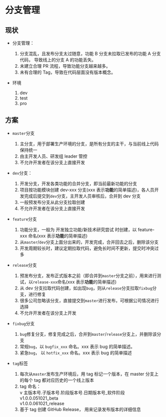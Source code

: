 # 分支管理

## 现状

- 分支管理：

  1. 分支混乱，且发布分支太过随意，功能 B 分支未拉取已发布的功能 A 分支代码， 导致线上的分支 A 的功能丢失。
  2. 未建立合理 PR 流程，导致功能分支越来越多。
  3. 未有合理的 Tag，导致在代码层面没有版本概念。

- 环境
  1. dev
  2. test
  3. pro

## 方案

- `master`分支

  1.  主分支，用于部署生产环境的分支，是所有分支的主干，与当前线上代码保持统一
  2.  由主开发人员、研发组 leader 管控
  3.  不允许开发者在该分支上直接开发

- `dev`分支：

  1.  开发分支，开发各类功能的合并分支，即当前最新功能的分支
  2.  项目按功能模块创建 dev-xxx 分支(xxx 表示**功能**的简单描述)，各人员开发完成后提交到`dev`分支，主开发人员审核后，合并到 dev 分支
  3.  一般预发布分支从此分支拉取创建
  4.  不允许开发者在该分支上直接开发

- `feature`分支

  1.  功能分支，一般为 开发独立功能/新技术研究尝试 时创建，以 feature-xxx 命名(xxx 表示**功能**的简单描述)
  2.  从`master`/`dev`分支上面分出来的，开发完成，合并回去之后，删除该分支
  3.  开发周期较长时，建议定期拉取代码，避免长时间不更新，提交时冲突过多

- `release`分支

  1.  预发布分支，发布正式版本之前（即合并到`master`分支之前），用来进行测试，以`release-xxx`命名(xxx 表示**功能**的简单描述)
  2.  从 dev 分支拉取代码创建，如出现`bug`，则从`release`分支拉取`fixbug`分支，进行修复
  3.  很多公司忽略该分支，直接提交到`master`进行发布，可根据公司情况进行选择
  4.  不允许开发者在该分支上开发

- `fixbug`分支

  1.  `bug`修复分支，修复完成之后，合并到`master`/`release`分支上，并删除该分支
  2.  常规`bug`，以 `bugfix_xxx` 命名。xxx 表示 bug 的简单描述。
  3.  紧急`bug`， 以 `hotfix_xxx` 命名。xxx 表示 bug 的简单描述

- `tag`标签

  1.  每次从`master`发布生产环境后，用 tag 标记一个版本，在 master 分支上的每个 tag 都对应历史的一个线上版本
  2.  tag 命名：  
      v 主版本号.子版本号.阶段版本号.日期版本号\_软件阶段  
      v1.0.0.051021_beta  
      v1.0.0.061021_release
  3.  基于 tag 创建 GitHub Release， 用来记录发布版本的详细信息
